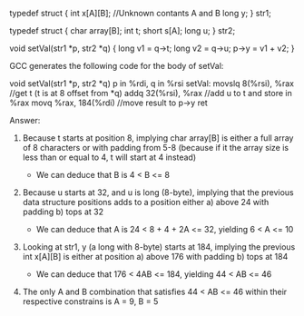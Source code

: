typedef struct {
		int x[A][B];	//Unknown contants A and B
		long y;
} str1;

typedef struct {
	char array[B];
	int t;
	short s[A];
	long u;
} str2;

void setVal(str1 *p, str2 *q) {
	long v1 = q->t;
	long v2 = q->u;
	p->y = v1 + v2;
}

GCC generates the following code for the body of setVal:

void setVal(str1 *p, str2 *q) 
p in %rdi, q in %rsi
setVal:
	movslq	8(%rsi),	%rax		//get t (t is at 8 offset from *q)
	addq	32(%rsi),	%rax		//add u to t and store in %rax
	movq 	%rax,		184(%rdi)	//move result to p->y
	ret

Answer:

1. Because t starts at position 8, implying char array[B] is either a full array of 8 characters or with padding from 5-8 (because if it the array size is less than or equal to 4, t will start at 4 instead)
    - We can deduce that B is 4 < B <= 8

2. Because u starts at 32, and u is long (8-byte), implying that the previous data structure positions adds to a position either a) above 24 with padding b) tops at 32 
    - We can deduce that A is 24 < 8 + 4 + 2A <= 32, yielding 6 < A <= 10

3. Looking at str1, y (a long with 8-byte) starts at 184, implying the previous int x[A][B] is either at position a) above 176 with padding b) tops at 184
    - We can deduce that 176 < 4AB <= 184, yielding 44 < AB <= 46

4. The only A and B combination that satisfies 44 < AB <= 46 within their respective constrains is A = 9, B = 5